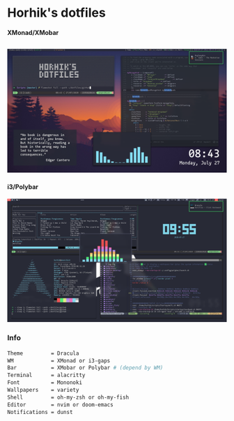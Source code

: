 # Horhik's dotfiles

#### XMonad/XMobar 
![xmonad screenshot](https://raw.githubusercontent.com/Horhik/dotfiles/master/github/xmonad-xmobar.png)
---
#### i3/Polybar
![XMonad/XMobar  screenshot](https://raw.githubusercontent.com/Horhik/dotfiles/master/github/i3-polybar.png)
### Info
``` bash
Theme         = Dracula
WM            = XMonad or i3-gaps
Bar           = XMobar or Polybar # (depend by WM)
Terminal      = alacritty
Font          = Mononoki
Wallpapers    = variety
Shell         = oh-my-zsh or oh-my-fish
Editor        = nvim or doom-emacs
Notifications = dunst
```

